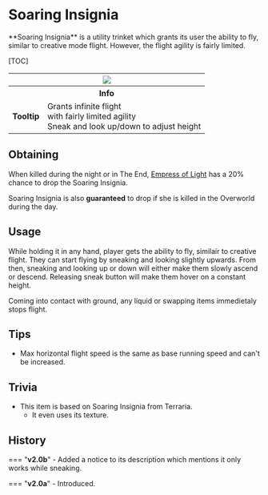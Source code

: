 # Soaring Insignia

<div class="result kohara-infobox-grid" markdown>
<div markdown class="kohara-infobox-text">
**Soaring Insignia** is a utility trinket which grants its user the ability to fly, similar to creative mode flight. However, the flight agility is fairly limited.

[TOC]

</div>
<div class="kohara-infobox-table">
  <table id="kohara-infobox--item">
	<tr>
		<th colspan="2" class="kohara-infobox--top-image"><img src="../../../assets/items/soaring_insignia.png"></th>
	</tr>
	<tr>
		<th colspan="2">Info</th>
	</tr>
	<tr>	
		<td><b>Tooltip</b></td>
		<td>Grants infinite flight
        <br>
        with fairly limited agility
		<br>
		Sneak and look up/down to adjust height</td>
	</tr>
</table>
</div>
</div>

## Obtaining
When killed during the night or in The End, [Empress of Light](../../mobs/bosses/empress_of_light.md) has a 20% chance to drop the Soaring Insignia.

Soaring Insignia is also **guaranteed** to drop if she is killed in the Overworld during the day.

## Usage
While holding it in any hand, player gets the ability to fly, similair to creative flight. They can start flying by sneaking and looking slightly upwards. From then, sneaking and looking up or down will either make them slowly ascend or descend. Releasing sneak button will make them hover on a constant height.

Coming into contact with ground, any liquid or swapping items immedietaly stops flight.

## Tips 
- Max horizontal flight speed is the same as base running speed and can't be increased.

## Trivia
- This item is based on Soaring Insignia from Terraria.
    - It even uses its texture.

## History
=== "**v2.0b**"
    - Added a notice to its description which mentions it only works while sneaking.

=== "**v2.0a**"
    - Introduced.
